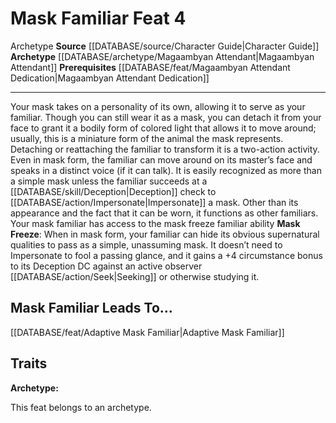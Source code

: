 ﻿---
feat: Mask Familiar
id: '1103'
leads_to: '[[DATABASE/feat/Adaptive Mask Familiar|Adaptive Mask Familiar]]'
level: '4'
name: Mask Familiar
prerequisite: '[[DATABASE/feat/Magaambyan Attendant Dedication|Magaambyan Attendant
  Dedication]]'
rarity: Common
source: '[[DATABASE/source/Character Guide|Character Guide]]'
trait:
- '[[DATABASE/trait/Archetype|Archetype]]'
type: Feat

---
# Mask Familiar <span class="item-type">Feat 4</span>

<span class="item-trait">Archetype</span>
**Source** [[DATABASE/source/Character Guide|Character Guide]] 
**Archetype** [[DATABASE/archetype/Magaambyan Attendant|Magaambyan Attendant]]
**Prerequisites** [[DATABASE/feat/Magaambyan Attendant Dedication|Magaambyan Attendant Dedication]]

---
Your mask takes on a personality of its own, allowing it to serve as your familiar. Though you can still wear it as a mask, you can detach it from your face to grant it a bodily form of colored light that allows it to move around; usually, this is a miniature form of the animal the mask represents. Detaching or reattaching the familiar to transform it is a two-action activity. Even in mask form, the familiar can move around on its master’s face and speaks in a distinct voice (if it can talk). It is easily recognized as more than a simple mask unless the familiar succeeds at a [[DATABASE/skill/Deception|Deception]] check to [[DATABASE/action/Impersonate|Impersonate]] a mask. Other than its appearance and the fact that it can be worn, it functions as other familiars. Your mask familiar has access to the mask freeze familiar ability
**Mask Freeze**: When in mask form, your familiar can hide its obvious supernatural qualities to pass as a simple, unassuming mask. It doesn’t need to Impersonate to fool a passing glance, and it gains a +4 circumstance bonus to its Deception DC against an active observer [[DATABASE/action/Seek|Seeking]] or otherwise studying it.

## Mask Familiar Leads To...

[[DATABASE/feat/Adaptive Mask Familiar|Adaptive Mask Familiar]]

## Traits

**Archetype:**

This feat belongs to an archetype.